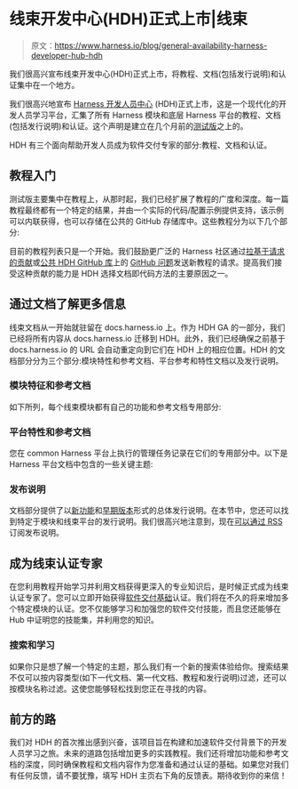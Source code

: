 # 线束开发中心(HDH)正式上市|线束

> 原文：<https://www.harness.io/blog/general-availability-harness-developer-hub-hdh>

我们很高兴宣布线束开发中心(HDH)正式上市，将教程、文档(包括发行说明)和认证集中在一个地方。

我们很高兴地宣布 [Harness 开发人员中心](https://developer.harness.io/) (HDH)正式上市，这是一个现代化的开发人员学习平台，汇集了所有 Harness 模块和底层 Harness 平台的教程、文档(包括发行说明)和认证。这个声明是建立在几个月前的[测试版](https://harness.io/technical-blog/introducing-the-harness-developer-hub-beta-release)之上的。

HDH 有三个面向帮助开发人员成为软件交付专家的部分:教程、文档和认证。

## 教程入门

测试版主要集中在教程上，从那时起，我们已经扩展了教程的广度和深度。每一篇教程最终都有一个特定的结果，并由一个实际的代码/配置示例提供支持，该示例可以内联获得，也可以存储在公共的 GitHub 存储库中。这些教程分为以下几个部分:

目前的教程列表只是一个开始。我们鼓励更广泛的 Harness 社区通过[拉基于请求的贡献](https://github.com/harness/developer-hub/blob/main/CONTRIBUTING.md)或[公共 HDH GitHub 库](https://github.com/harness/developer-hub)上的 [GitHub 问题](https://github.com/harness/developer-hub/issues)发送新教程的请求。提高我们接受这种贡献的能力是 HDH 选择文档即代码方法的主要原因之一。

## 通过文档了解更多信息

线束文档从一开始就驻留在 docs.harness.io 上。作为 HDH GA 的一部分，我们已经将所有内容从 docs.harness.io 迁移到 HDH。此外，我们已经确保之前基于 docs.harness.io 的 URL 会自动重定向到它们在 HDH 上的相应位置。HDH 的文档部分分为三个部分:模块特性和参考文档、平台参考和特性文档以及发行说明。

### 模块特征和参考文档

如下所列，每个线束模块都有自己的功能和参考文档专用部分:

### 平台特性和参考文档

您在 common Harness 平台上执行的管理任务记录在它们的专用部分中。以下是 Harness 平台文档中包含的一些关键主题:

### 发布说明

文档部分提供了以[新功能](https://developer.harness.io/release-notes/whats-new)和[早期版本](https://developer.harness.io/release-notes/early-access)形式的总体发行说明。在本节中，您还可以找到特定于模块和线束平台的发行说明。我们很高兴地注意到，现在[可以通过 RSS](https://developer.harness.io/release-notes/rss.xml) 订阅发布说明。

## 成为线束认证专家

在您利用教程开始学习并利用文档获得更深入的专业知识后，是时候正式成为线束认证专家了。您可以立即开始获得[软件交付基础](https://university.harness.io/page/job-role-certifications)认证。我们将在不久的将来增加多个特定模块的认证。您不仅能够学习和加强您的软件交付技能，而且您还能够在 Hub 中证明您的技能集，并利用您的知识。

### 搜索和学习

如果你只是想了解一个特定的主题，那么我们有一个新的搜索体验给你。搜索结果不仅可以按内容类型(如下一代文档、第一代文档、教程和发行说明)过滤，还可以按模块名称过滤。这使您能够轻松找到您正在寻找的内容。

## 前方的路

我们对 HDH 的首次推出感到兴奋，该项目旨在构建和加速软件交付背景下的开发人员学习之旅。未来的道路包括增加更多的实践教程。我们还将增加功能和参考文档的深度，同时确保教程和文档内容作为您准备和通过认证的基础。如果您对我们有任何反馈，请不要犹豫，填写 HDH 主页右下角的反馈表。期待收到你的来信！
